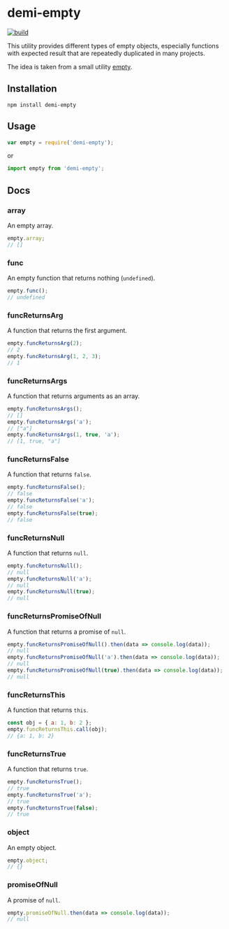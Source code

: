 # demi-empty

[![build](https://github.com/MikhailTSE/demi-empty/workflows/test/badge.svg)](https://github.com/MikhailTSE/demi-empty)

This utility provides different types of empty objects, especially functions with expected result that are repeatedly duplicated in many projects.

The idea is taken from a small utility [empty](https://github.com/iclanzan/empty).

## Installation

```
npm install demi-empty
```

## Usage

```javascript
var empty = require('demi-empty');
```
or
```javascript
import empty from 'demi-empty';
```

## Docs

### array

An empty array.

```javascript
empty.array;
// []
```

### func

An empty function that returns nothing (`undefined`).

```javascript
empty.func();
// undefined
```

### funcReturnsArg

A function that returns the first argument.

```javascript
empty.funcReturnsArg(2);
// 2
empty.funcReturnsArg(1, 2, 3);
// 1
```

### funcReturnsArgs

A function that returns arguments as an array.

```javascript
empty.funcReturnsArgs();
// []
empty.funcReturnsArgs('a');
// ["a"]
empty.funcReturnsArgs(1, true, 'a');
// [1, true, "a"]
```

### funcReturnsFalse

A function that returns `false`.

```javascript
empty.funcReturnsFalse();
// false
empty.funcReturnsFalse('a');
// false
empty.funcReturnsFalse(true);
// false
```

### funcReturnsNull

A function that returns `null`.

```javascript
empty.funcReturnsNull();
// null
empty.funcReturnsNull('a');
// null
empty.funcReturnsNull(true);
// null
```

### funcReturnsPromiseOfNull

A function that returns a promise of `null`.

```javascript
empty.funcReturnsPromiseOfNull().then(data => console.log(data));
// null
empty.funcReturnsPromiseOfNull('a').then(data => console.log(data));
// null
empty.funcReturnsPromiseOfNull(true).then(data => console.log(data));
// null
```

### funcReturnsThis

A function that returns `this`.

```javascript
const obj = { a: 1, b: 2 };
empty.funcReturnsThis.call(obj);
// {a: 1, b: 2}
```

### funcReturnsTrue

A function that returns `true`.

```javascript
empty.funcReturnsTrue();
// true
empty.funcReturnsTrue('a');
// true
empty.funcReturnsTrue(false);
// true
```

### object

An empty object.

```javascript
empty.object;
// {}
```

### promiseOfNull

A promise of `null`.

```javascript
empty.promiseOfNull.then(data => console.log(data));
// null
```